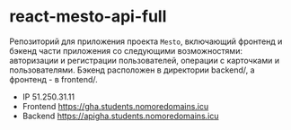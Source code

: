 # react-mesto-api-full
Репозиторий для приложения проекта `Mesto`, включающий фронтенд и бэкенд части приложения со следующими возможностями: авторизации и регистрации пользователей, операции с карточками и пользователями. Бэкенд расположен в директории backend/, а фронтенд - в frontend/.
  
* IP 51.250.31.11
* Frontend https://gha.students.nomoredomains.icu
* Backend https://apigha.students.nomoredomains.icu
